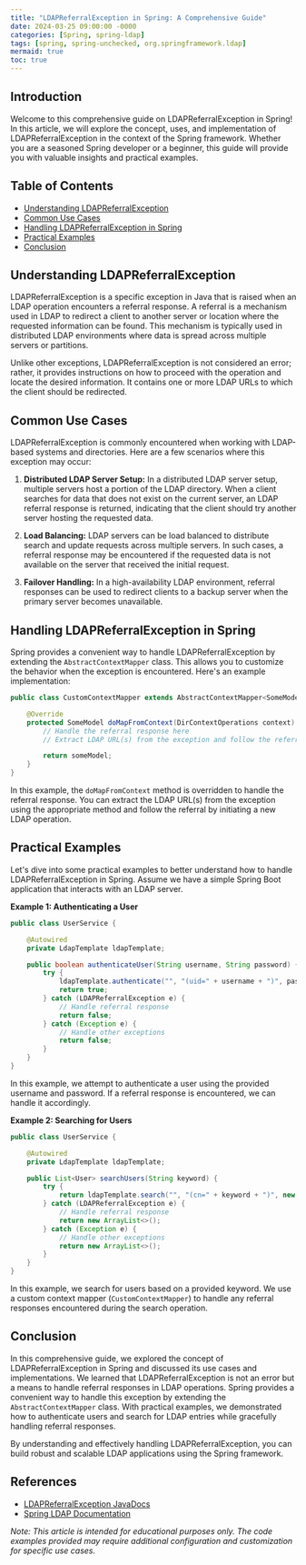 ```yaml
---
title: "LDAPReferralException in Spring: A Comprehensive Guide"
date: 2024-03-25 09:00:00 -0000
categories: [Spring, spring-ldap]
tags: [spring, spring-unchecked, org.springframework.ldap]
mermaid: true
toc: true
---
```



## Introduction

Welcome to this comprehensive guide on LDAPReferralException in Spring! In this article, we will explore the concept, uses, and implementation of LDAPReferralException in the context of the Spring framework. Whether you are a seasoned Spring developer or a beginner, this guide will provide you with valuable insights and practical examples.

## Table of Contents
- [Understanding LDAPReferralException](#understanding-ldapreferralexception)
- [Common Use Cases](#common-use-cases)
- [Handling LDAPReferralException in Spring](#handling-ldapreferralexception-in-spring)
- [Practical Examples](#practical-examples)
- [Conclusion](#conclusion)

## Understanding LDAPReferralException

LDAPReferralException is a specific exception in Java that is raised when an LDAP operation encounters a referral response. A referral is a mechanism used in LDAP to redirect a client to another server or location where the requested information can be found. This mechanism is typically used in distributed LDAP environments where data is spread across multiple servers or partitions.

Unlike other exceptions, LDAPReferralException is not considered an error; rather, it provides instructions on how to proceed with the operation and locate the desired information. It contains one or more LDAP URLs to which the client should be redirected.

## Common Use Cases

LDAPReferralException is commonly encountered when working with LDAP-based systems and directories. Here are a few scenarios where this exception may occur:

1. **Distributed LDAP Server Setup:** In a distributed LDAP server setup, multiple servers host a portion of the LDAP directory. When a client searches for data that does not exist on the current server, an LDAP referral response is returned, indicating that the client should try another server hosting the requested data.

2. **Load Balancing:** LDAP servers can be load balanced to distribute search and update requests across multiple servers. In such cases, a referral response may be encountered if the requested data is not available on the server that received the initial request.

3. **Failover Handling:** In a high-availability LDAP environment, referral responses can be used to redirect clients to a backup server when the primary server becomes unavailable.

## Handling LDAPReferralException in Spring

Spring provides a convenient way to handle LDAPReferralException by extending the `AbstractContextMapper` class. This allows you to customize the behavior when the exception is encountered. Here's an example implementation:

```java
public class CustomContextMapper extends AbstractContextMapper<SomeModel> {

    @Override
    protected SomeModel doMapFromContext(DirContextOperations context) {
        // Handle the referral response here
        // Extract LDAP URL(s) from the exception and follow the referral

        return someModel;
    }
}
```

In this example, the `doMapFromContext` method is overridden to handle the referral response. You can extract the LDAP URL(s) from the exception using the appropriate method and follow the referral by initiating a new LDAP operation.

## Practical Examples

Let's dive into some practical examples to better understand how to handle LDAPReferralException in Spring. Assume we have a simple Spring Boot application that interacts with an LDAP server.

**Example 1: Authenticating a User**

```java
public class UserService {

    @Autowired
    private LdapTemplate ldapTemplate;

    public boolean authenticateUser(String username, String password) {
        try {
            ldapTemplate.authenticate("", "(uid=" + username + ")", password);
            return true;
        } catch (LDAPReferralException e) {
            // Handle referral response
            return false;
        } catch (Exception e) {
            // Handle other exceptions
            return false;
        }
    }
}
```

In this example, we attempt to authenticate a user using the provided username and password. If a referral response is encountered, we can handle it accordingly.

**Example 2: Searching for Users**

```java
public class UserService {

    @Autowired
    private LdapTemplate ldapTemplate;

    public List<User> searchUsers(String keyword) {
        try {
            return ldapTemplate.search("", "(cn=" + keyword + ")", new CustomContextMapper());
        } catch (LDAPReferralException e) {
            // Handle referral response
            return new ArrayList<>();
        } catch (Exception e) {
            // Handle other exceptions
            return new ArrayList<>();
        }
    }
}
```

In this example, we search for users based on a provided keyword. We use a custom context mapper (`CustomContextMapper`) to handle any referral responses encountered during the search operation.

## Conclusion

In this comprehensive guide, we explored the concept of LDAPReferralException in Spring and discussed its use cases and implementations. We learned that LDAPReferralException is not an error but a means to handle referral responses in LDAP operations. Spring provides a convenient way to handle this exception by extending the `AbstractContextMapper` class. With practical examples, we demonstrated how to authenticate users and search for LDAP entries while gracefully handling referral responses.

By understanding and effectively handling LDAPReferralException, you can build robust and scalable LDAP applications using the Spring framework.

## References
- [LDAPReferralException JavaDocs](https://docs.oracle.com/javase/8/docs/api/javax/naming/referral/LDAPReferralException.html)
- [Spring LDAP Documentation](https://docs.spring.io/spring-ldap/docs/current/reference/)

*Note: This article is intended for educational purposes only. The code examples provided may require additional configuration and customization for specific use cases.*